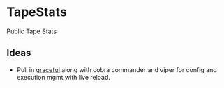 # TapeStats
Public Tape Stats


## Ideas
* Pull in [graceful](https://github.com/gin-contrib/graceful) along with cobra commander and viper for 
config and execution mgmt with live reload. 
 